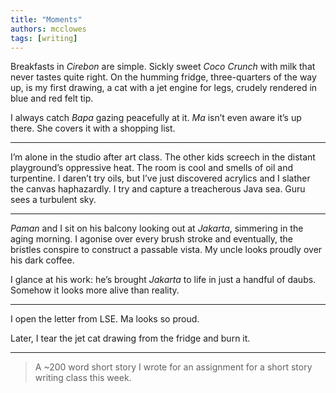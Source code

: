 ```yaml
---
title: "Moments"
authors: mcclowes
tags: [writing]
---
```


Breakfasts in _Cirebon_ are simple. Sickly sweet _Coco Crunch_ with milk that never tastes quite right. On the humming fridge, three-quarters of the way up, is my first drawing, a cat with a jet engine for legs, crudely rendered in blue and red felt tip.

<!--truncate-->

I always catch _Bapa_ gazing peacefully at it. _Ma_ isn’t even aware it’s up there. She covers it with a shopping list.

---

I’m alone in the studio after art class. The other kids screech in the distant playground’s oppressive heat. The room is cool and smells of oil and turpentine. I daren’t try oils, but I’ve just discovered acrylics and I slather the canvas haphazardly. I try and capture a treacherous Java sea. Guru sees a turbulent sky.

---

_Paman_ and I sit on his balcony looking out at _Jakarta_, simmering in the aging morning. I agonise over every brush stroke and eventually, the bristles conspire to construct a passable vista. My uncle looks proudly over his dark coffee.

I glance at his work: he’s brought _Jakarta_ to life in just a handful of daubs. Somehow it looks more alive than reality.

---

I open the letter from LSE. Ma looks so proud.

Later, I tear the jet cat drawing from the fridge and burn it.


---

> A ~200 word short story I wrote for an assignment for a short story writing class this week.